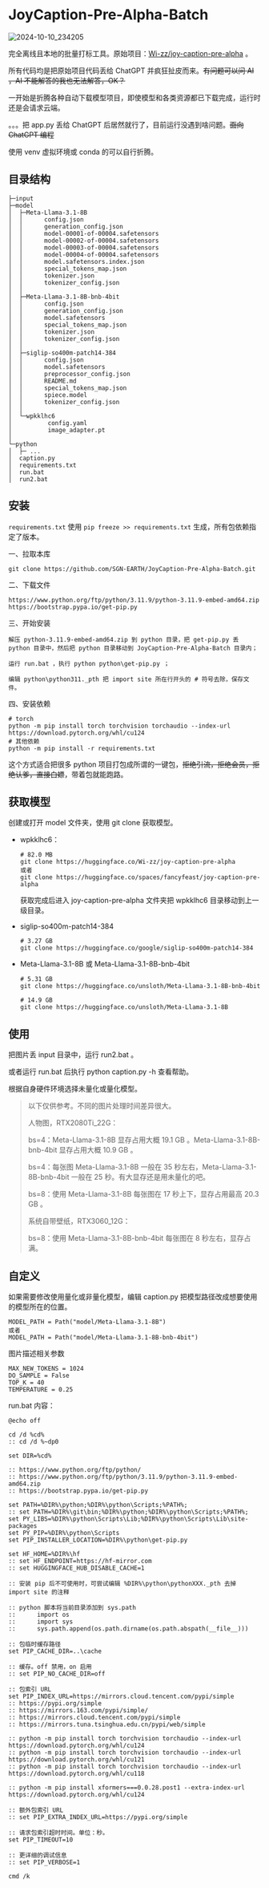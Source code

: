 # JoyCaption-Pre-Alpha-Batch

![2024-10-10_234205](https://github.com/user-attachments/assets/355ffefe-c574-44b4-8017-7432efebd5da)


完全离线且本地的批量打标工具。原始项目：[Wi-zz/joy-caption-pre-alpha](https://huggingface.co/Wi-zz/joy-caption-pre-alpha) 。

所有代码均是把原始项目代码丢给 ChatGPT 并疯狂扯皮而来。~~有问题可以问 AI ，AI 不能解答的我也无法解答，OK？~~

一开始是折腾各种自动下载模型项目，即使模型和各类资源都已下载完成，运行时还是会请求云端。

。。。把 app.py 丢给 ChatGPT 后居然就行了，目前运行没遇到啥问题。~~面向 ChatGPT 编程~~

使用 venv 虚拟环境或 conda 的可以自行折腾。

## 目录结构

```
├─input
├─model
│  ├─Meta-Llama-3.1-8B
│  │      config.json
│  │      generation_config.json
│  │      model-00001-of-00004.safetensors
│  │      model-00002-of-00004.safetensors
│  │      model-00003-of-00004.safetensors
│  │      model-00004-of-00004.safetensors
│  │      model.safetensors.index.json
│  │      special_tokens_map.json
│  │      tokenizer.json
│  │      tokenizer_config.json
│  │      
│  ├─Meta-Llama-3.1-8B-bnb-4bit
│  │      config.json
│  │      generation_config.json
│  │      model.safetensors
│  │      special_tokens_map.json
│  │      tokenizer.json
│  │      tokenizer_config.json
│  │      
│  ├─siglip-so400m-patch14-384
│  │      config.json
│  │      model.safetensors
│  │      preprocessor_config.json
│  │      README.md
│  │      special_tokens_map.json
│  │      spiece.model
│  │      tokenizer_config.json
│  │      
│  └─wpkklhc6
│          config.yaml
│          image_adapter.pt
│          
└─python
│  ├─ ...
│  caption.py
│  requirements.txt
│  run.bat
│  run2.bat
```

## 安装

`requirements.txt` 使用 `pip freeze >> requirements.txt` 生成，所有包依赖指定了版本。

一、拉取本库

```
git clone https://github.com/SGN-EARTH/JoyCaption-Pre-Alpha-Batch.git
```

二、下载文件

```
https://www.python.org/ftp/python/3.11.9/python-3.11.9-embed-amd64.zip
https://bootstrap.pypa.io/get-pip.py
```

三、开始安装

```
解压 python-3.11.9-embed-amd64.zip 到 python 目录，把 get-pip.py 丢 python 目录中，然后把 python 目录移动到 JoyCaption-Pre-Alpha-Batch 目录内；

运行 run.bat ，执行 python python\get-pip.py ；

编辑 python\python311._pth 把 import site 所在行开头的 # 符号去除，保存文件。
```

四、安装依赖

```
# torch
python -m pip install torch torchvision torchaudio --index-url https://download.pytorch.org/whl/cu124
# 其他依赖
python -m pip install -r requirements.txt
```

这个方式适合把很多 python 项目打包成所谓的一键包，~~拒绝引流，拒绝会员，拒绝认爹，直接白嫖~~，带着包就能跑路。

## 获取模型

创建或打开 model 文件夹，使用 git clone 获取模型。

- wpkklhc6：

    ```
    # 82.0 MB
    git clone https://huggingface.co/Wi-zz/joy-caption-pre-alpha
    或者
    git clone https://huggingface.co/spaces/fancyfeast/joy-caption-pre-alpha
    ```

    获取完成后进入 joy-caption-pre-alpha 文件夹把 wpkklhc6 目录移动到上一级目录。

- siglip-so400m-patch14-384

    ```
    # 3.27 GB
    git clone https://huggingface.co/google/siglip-so400m-patch14-384
    ```

- Meta-Llama-3.1-8B 或 Meta-Llama-3.1-8B-bnb-4bit

    ```
    # 5.31 GB
    git clone https://huggingface.co/unsloth/Meta-Llama-3.1-8B-bnb-4bit
    
    # 14.9 GB
    git clone https://huggingface.co/unsloth/Meta-Llama-3.1-8B
    ```

## 使用

把图片丢 input 目录中，运行 run2.bat 。

或者运行 run.bat 后执行 python caption.py -h 查看帮助。

根据自身硬件环境选择未量化或量化模型。

> 以下仅供参考。不同的图片处理时间差异很大。
>
> 
>
> 人物图，RTX2080Ti_22G：
>
> bs=4：Meta-Llama-3.1-8B 显存占用大概 19.1 GB 。Meta-Llama-3.1-8B-bnb-4bit 显存占用大概 10.9 GB 。
>
> bs=4：每张图 Meta-Llama-3.1-8B 一般在 35 秒左右，Meta-Llama-3.1-8B-bnb-4bit 一般在 25 秒。有大显存还是用未量化的吧。
>
> bs=8：使用 Meta-Llama-3.1-8B 每张图在 17 秒上下，显存占用最高 20.3 GB 。
>
> 
>
> 系统自带壁纸，RTX3060_12G：
>
> bs=8：使用 Meta-Llama-3.1-8B-bnb-4bit 每张图在 8 秒左右，显存占满。

## 自定义

如果需要修改使用量化或非量化模型，编辑 caption.py 把模型路径改成想要使用的模型所在的位置。

```
MODEL_PATH = Path("model/Meta-Llama-3.1-8B")
或者
MODEL_PATH = Path("model/Meta-Llama-3.1-8B-bnb-4bit")
```

图片描述相关参数

```
MAX_NEW_TOKENS = 1024
DO_SAMPLE = False
TOP_K = 40
TEMPERATURE = 0.25
```

run.bat 内容：

```
@echo off

cd /d %cd%
:: cd /d %~dp0

set DIR=%cd%

:: https://www.python.org/ftp/python/
:: https://www.python.org/ftp/python/3.11.9/python-3.11.9-embed-amd64.zip
:: https://bootstrap.pypa.io/get-pip.py

set PATH=%DIR%\python;%DIR%\python\Scripts;%PATH%;
:: set PATH=%DIR%\git\bin;%DIR%\python;%DIR%\python\Scripts;%PATH%;
set PY_LIBS=%DIR%\python\Scripts\Lib;%DIR%\python\Scripts\Lib\site-packages
set PY_PIP=%DIR%\python\Scripts
set PIP_INSTALLER_LOCATION=%DIR%\python\get-pip.py

set HF_HOME=%DIR%\hf
:: set HF_ENDPOINT=https://hf-mirror.com
:: set HUGGINGFACE_HUB_DISABLE_CACHE=1

:: 安装 pip 后不可使用时，可尝试编辑 %DIR%\python\pythonXXX._pth 去掉 import site 的注释

:: python 脚本将当前目录添加到 sys.path
::      import os
::      import sys
::      sys.path.append(os.path.dirname(os.path.abspath(__file__)))

:: 包临时缓存路径
set PIP_CACHE_DIR=..\cache

:: 缓存。off 禁用，on 启用
:: set PIP_NO_CACHE_DIR=off

:: 包索引 URL
set PIP_INDEX_URL=https://mirrors.cloud.tencent.com/pypi/simple
:: https://pypi.org/simple
:: https://mirrors.163.com/pypi/simple/
:: https://mirrors.cloud.tencent.com/pypi/simple
:: https://mirrors.tuna.tsinghua.edu.cn/pypi/web/simple

:: python -m pip install torch torchvision torchaudio --index-url https://download.pytorch.org/whl/cu124
:: python -m pip install torch torchvision torchaudio --index-url https://download.pytorch.org/whl/cu121
:: python -m pip install torch torchvision torchaudio --index-url https://download.pytorch.org/whl/cu118

:: python -m pip install xformers===0.0.28.post1 --extra-index-url https://download.pytorch.org/whl/cu124

:: 额外包索引 URL
:: set PIP_EXTRA_INDEX_URL=https://pypi.org/simple

:: 请求包索引超时时间。单位：秒。
set PIP_TIMEOUT=10

:: 更详细的调试信息
:: set PIP_VERBOSE=1

cmd /k
```

